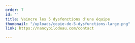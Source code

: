 ```yaml
---
order: 7
id: ''
title: Vaincre les 5 dysfonctions d'une équipe
thumbnail: "/uploads/copie-de-5-dysfunctions-large.png"
link: https://nancybilodeau.com/contact

---
```

